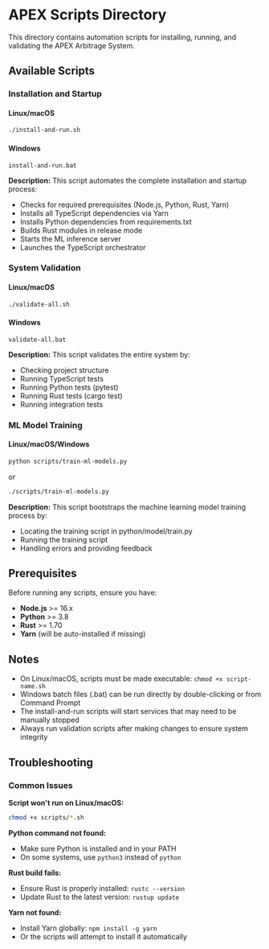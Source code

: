 # APEX Scripts Directory

This directory contains automation scripts for installing, running, and validating the APEX Arbitrage System.

## Available Scripts

### Installation and Startup

#### Linux/macOS
```bash
./install-and-run.sh
```

#### Windows
```batch
install-and-run.bat
```

**Description:** This script automates the complete installation and startup process:
- Checks for required prerequisites (Node.js, Python, Rust, Yarn)
- Installs all TypeScript dependencies via Yarn
- Installs Python dependencies from requirements.txt
- Builds Rust modules in release mode
- Starts the ML inference server
- Launches the TypeScript orchestrator

### System Validation

#### Linux/macOS
```bash
./validate-all.sh
```

#### Windows
```batch
validate-all.bat
```

**Description:** This script validates the entire system by:
- Checking project structure
- Running TypeScript tests
- Running Python tests (pytest)
- Running Rust tests (cargo test)
- Running integration tests

### ML Model Training

#### Linux/macOS/Windows
```bash
python scripts/train-ml-models.py
```
or
```bash
./scripts/train-ml-models.py
```

**Description:** This script bootstraps the machine learning model training process by:
- Locating the training script in python/model/train.py
- Running the training script
- Handling errors and providing feedback

## Prerequisites

Before running any scripts, ensure you have:

- **Node.js** >= 16.x
- **Python** >= 3.8
- **Rust** >= 1.70
- **Yarn** (will be auto-installed if missing)

## Notes

- On Linux/macOS, scripts must be made executable: `chmod +x script-name.sh`
- Windows batch files (.bat) can be run directly by double-clicking or from Command Prompt
- The install-and-run scripts will start services that may need to be manually stopped
- Always run validation scripts after making changes to ensure system integrity

## Troubleshooting

### Common Issues

**Script won't run on Linux/macOS:**
```bash
chmod +x scripts/*.sh
```

**Python command not found:**
- Make sure Python is installed and in your PATH
- On some systems, use `python3` instead of `python`

**Rust build fails:**
- Ensure Rust is properly installed: `rustc --version`
- Update Rust to the latest version: `rustup update`

**Yarn not found:**
- Install Yarn globally: `npm install -g yarn`
- Or the scripts will attempt to install it automatically
